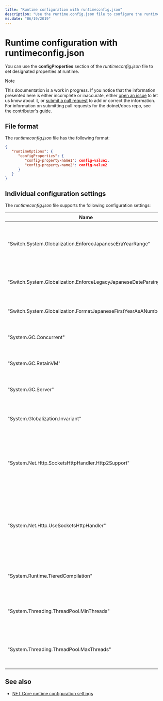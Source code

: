 ```yaml
---
title: "Runtime configuration with runtimeconfig.json"
description: "Use the runtime.config.json file to configure the runtime behavior of .NET Core applications."
ms.date: "06/19/2019"
---
```

# Runtime configuration with runtimeconfig.json

You can use the **configProperties** section of the *runtimeconfig.json* file to set designated properties at runtime. 

> [!NOTE]
> This documentation is a work in progress. If you notice that the information presented here is either incomplete or inaccurate, either [open an issue](https://github.com/dotnet/docs/issues) to let us know about it, or [submit a pull request](https://github.com/dotnet/docs/pulls) to add or correct the information. For information on submitting pull requests for the dotnet/docs repo, see the [contributor's guide](https://github.com/dotnet/docs/blob/master/CONTRIBUTING.md).

## File format

The *runtimeconfig.json* file has the following format:

```json
{
   "runtimeOptions": {
      "configProperties": {
         "config-property-name1": config-value1,
         "config-property-name2": config-value2
      }
   }
}
```

## Individual configuration settings

The *runtimeconfig.json* file supports the following configuration settings:

|Name|Value|Description|
|--|--|--|
|"Switch.System.Globalization.EnforceJapaneseEraYearRange"|true &#124; false|Determines whether range checks for calendars that support multiple eras are relaxed (`false`, the default value) or whether dates that overflow an era's date range throw an <xref:System.ArgumentOutOfRangeException> (`true`). For more information, see [Calendars, eras, and date ranges: Relaxed range checks](../../standard/datetime/working-with-calendars.md#calendars-eras-and-date-ranges-relaxed-range-checks).|
|"Switch.System.Globalization.EnforceLegacyJapaneseDateParsing"|true &#124; false|Determines whether a string that contains either "1" or "Gannen" as the year parses successfully (`false`, the default), or whether only "1" is supported (`true`). For more information, see [Representing dates in calendars with multiple eras](../../standard/datetime/working-with-calendars.md#representing-dates-in-calendars-with-multiple-eras).|
|"Switch.System.Globalization.FormatJapaneseFirstYearAsANumber"|true &#124; false|Determines whether the first year of a Japanese calendar era is formatted as "gannen" (`false`, the default) or as a number. For more information, see [Representing dates in calendars with multiple eras](../../standard/datetime/working-with-calendars.md#representing-dates-in-calendars-with-multiple-eras).|
|"System.GC.Concurrent"|true &#124; false|Determines whether background garbage collection is enabled (`true`, the default value) or disabled (`false`). For more information, see [Background workstation garbage collection](../../standard/garbage-collection/fundamentals.md#background-workstation-garbage-collection) and [Background server garbage collection](../../standard/garbage-collection/fundamentals.md#background-server-garbage-collection).|
|"System.GC.RetainVM"|true &#124; false|Determines whether segments that should be deleted are put on a standby list for future use (`true`) or are released back to the operating system (`false`, the default value).|
|"System.GC.Server"|true &#124; false|Determines whether the application uses server garbage collection (`true`) or workstation garbage collection (`false`, the default value). For more information, see [Configuring garbage collection](../../standard/garbage-collection/fundamentals.md#configuring-garbage-collection).|
|"System.Globalization.Invariant"|true &#124; false|Determines whether a .NET Core application runs in globalization invariant mode without access to culture-specific data and behavior (`true`), or whether it has accesses to cultural data (`false`, the default). For more information, see [.NET Core Globalization Invariant Mode](https://github.com/dotnet/corefx/blob/master/Documentation/architecture/globalization-invariant-mode.md).|
|"System.Net.Http.SocketsHttpHandler.Http2Support"|true &#124; false|Determines whether high-level networking APIs such as <xref:System.Net.Http.HttpClient> use <xref:System.Net.Http.SocketsHttpHandler> (true, the default value) or the legacy >xref:System.Net.Http.HttpClientHandler> (false).<br/><br/>You can also configure this setting programmatically by calling the <xref:System.AppContext.SetSwitch%2A?displayProperty=nameWithType> method.|
|"System.Net.Http.UseSocketsHttpHandler"|true &#124; false|Determines whether high-level networking APIs such as <xref:System.Net.Http.HttpClient?displayProperty=nameWithType> use <xref:System.Net.Http.SocketsHttpHandler?displayProperty=nameWithType> (`true`, the default value) or <xref:System.Net.Http.HttpClientHandler?displayProperty=nameWithType> (`false`).<br/><br/>You can also configure this setting programmatically by calling the <xref:System.AppContext.SetSwitch%2A?displayProperty=nameWithType> method.|
|"System.Runtime.TieredCompilation"|true &#124; false|Determines whether the JIT compiler uses tiered compilation (`true`, the default value starting with .NET Core 3.0) or disables tiered compilation (`false`, the default value in .NET Core 2.1 and .NET Core 2.2). For more information, see [Tiered compilation](../whats-new/dotnet-core-3-0.md#tiered-compilation).|
|"System.Threading.ThreadPool.MinThreads"|*n*|Specifies the minimum number of threads for the worker threadpool, where *n* is an integer that represents the minimum number of threads. This setting corresponds to the <xref:System.Threading.ThreadPool.SetMinThreads%2A?displayProperty=nameWithType> method.|
|"System.Threading.ThreadPool.MaxThreads"|*n*|Specifies the maximum number of threads for the worker threadpool, where *n* is an integer that represents the maximum number of threads. This setting corresponds to the <xref:System.Threading.ThreadPool.SetMaxThreads%2A?displayProperty=nameWithType> method.|

## See also

- [NET Core runtime configuration settings](index.md)
